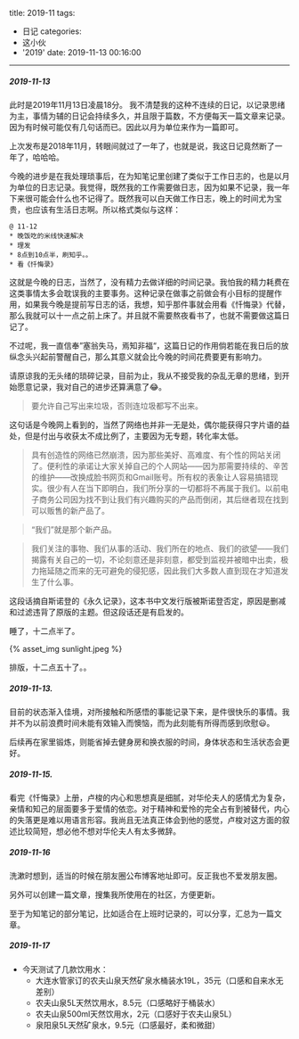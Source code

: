 title: 2019-11
tags:
  - 日记
categories:
  - 这小伙
  - '2019'
date: 2019-11-13 00:16:00
---
##### 2019-11-13

此时是2019年11月13日凌晨18分。
我不清楚我的这种不连续的日记，以记录思绪为主，事情为辅的日记会持续多久，并且限于篇数，不方便每天一篇文章来记录。因为有时候可能仅有几句话而已。因此以月为单位来作为一篇即可。

上次发布是2018年11月，转眼间就过了一年了，也就是说，我这日记竟然断了一年了，哈哈哈。

今晚的进步是在我处理琐事后，在为知笔记里创建了类似于工作日志的，也是以月为单位的日志记录。我觉得，既然我的工作需要做日志，因为如果不记录，我一年下来很可能会什么也不记得了。既然我可以白天做工作日志，晚上的时间尤为宝贵，也应该有生活日志啊。所以格式类似与这样：
```
@ 11-12
* 晚饭吃的米线快速解决
* 理发
* 8点到10点半，刷知乎。。
* 看《忏悔录》
```
这就是今晚的日志，当然了，没有精力去做详细的时间记录。我怕我的精力耗费在这类事情太多会耽误我的主要事务。这种记录在做事之前做会有小目标的提醒作用，如果我今晚是提前写日志的话，我想，知乎那件事就会用看《忏悔录》代替，那么我就可以十一点之前上床了。并且就不需要熬夜看书了，也就不需要做这篇日记了。

不过呢，我一直信奉”塞翁失马，焉知非福“，这篇日记的作用倘若能在我日后的放纵念头兴起前警醒自己，那么其意义就会比今晚的时间花费要更有影响力。

请原谅我的无头绪的琐碎记录，目前为止，我从不接受我的杂乱无章的思绪，到开始愿意记录，我对自己的进步还算满意了:joy:。

> 要允许自己写出来垃圾，否则连垃圾都写不出来。

这句话是今晚网上看到的，当然了网络也并非一无是处，偶尔能获得只字片语的益处，但是付出与收获太不成比例了，主要因为无专题，转化率太低。

> 具有创造性的网络已然崩溃，因为那些美好、高难度、有个性的网站关闭了。便利性的承诺让大家关掉自己的个人网站——因为那需要持续的、辛苦的维护——改换成脸书网页和Gmail账号。所有权的表象让人容易搞错现实。很少有人在当下即明白，我们所分享的一切都将不再属于我们。以前电子商务公司因为找不到让我们有兴趣购买的产品而倒闭，其后继者现在找到可以贩售的新产品了。

> “我们”就是那个新产品。

> 我们关注的事物、我们从事的活动、我们所在的地点、我们的欲望——我们揭露有关自己的一切，不论刻意还是非刻意，都受到监视并被暗中出卖，极力拖延随之而来的无可避免的侵犯感，因此我们大多数人直到现在才知道发生了什么事。 

这段话摘自斯诺登的《永久记录》，这本书中文发行版被斯诺登否定，原因是删减和过滤违背了原版的主题。但这段话还是有启发的。

睡了，十二点半了。

{% asset_img sunlight.jpeg %}

排版，十二点五十了。。

##### 2019-11-13.

目前的状态渐入佳境，对所接触和所感悟的事能记录下来，是件很快乐的事情。我并不为以前浪费时间未能有效输入而懊恼，而为此刻能有所得而感到欣慰:smiley:。

后续再在家里锻炼，则能省掉去健身房和换衣服的时间，身体状态和生活状态会更好。

##### 2019-11-15.

看完《忏悔录》上册，卢梭的内心和思想真是细腻，对华伦夫人的感情尤为复杂，亲情和知己的层面要多于爱情的依恋。对于精神和爱怜的完全占有到被替代，内心的失落更是难以用语言形容。我尚且无法真正体会到他的感觉，卢梭对这方面的叙述比较简短，想必他不想对华伦夫人有太多微辞。

##### 2019-11-16

洗漱时想到，适当的时候在朋友圈公布博客地址即可。反正我也不爱发朋友圈。

另外可以创建一篇文章，搜集我所使用在的社区，方便更新。

至于为知笔记的部分笔记，比如适合在上班时记录的，可以分享，汇总为一篇文章。

##### 2019-11-17
* 今天测试了几款饮用水：
  * 大连水管家订的农夫山泉天然矿泉水桶装水19L，35元（口感和自来水无差别）
  * 农夫山泉5L天然饮用水，8.5元（口感略好于桶装水）
  * 农夫山泉500ml天然饮用水，2元（口感好于农夫山泉5L）
  * 泉阳泉5L天然矿泉水，9.5元（口感最好，柔和微甜）



